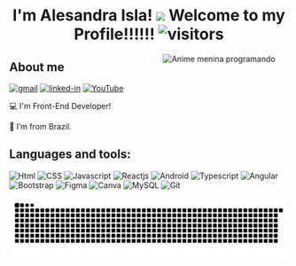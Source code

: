 <h1 align="center">
  I'm Alesandra Isla!  
	<img src="https://github.com/TheDudeThatCode/TheDudeThatCode/blob/master/Assets/happy.gif" width="29px">
	Welcome to my Profile!!!!!! 
	<img src="https://visitor-badge.laobi.icu/badge?page_id=alesandra-isla.alesandra-isla" 
	     alt="visitors">
</h1>

<img
	src="https://giffiles.alphacoders.com/121/12113.gif" alt="Anime menina programando"
	width="45%"
	align="right"
/>

## About me
[![gmail](https://img.shields.io/badge/Gmail-D14836?style=for-the-badge&logo=Gmail&logoColor=white)](mailto:alesandramempis@gmail.com)
[![linked-in](https://img.shields.io/badge/Linkedin-0077B5?style=for-the-badge&logo=LinkedIn&logoColor=white)](https://www.linkedin.com/in/alesandramempis)
[![YouTube](https://img.shields.io/badge/YouTube-%23FF0000.svg?style=for-the-badge&logo=YouTube&logoColor=white)](https://www.youtube.com/channel/UCFxLEUMzuO3bNGMMV35SRKw)
<br />


:computer: I'm Front-End Developer!

:house_with_garden: I’m from Brazil.


## Languages and tools:

<div>
	<img height="50" alt="Html" src="https://cdn.jsdelivr.net/gh/devicons/devicon/icons/html5/html5-original-wordmark.svg" />
	<img height="50"alt="CSS" src="https://cdn.jsdelivr.net/gh/devicons/devicon/icons/css3/css3-original-wordmark.svg" />
	<img height="50" alt="Javascript" src="https://cdn.jsdelivr.net/gh/devicons/devicon/icons/javascript/javascript-original.svg" />  
 	<img height="50" alt="Reactjs" src="https://cdn.jsdelivr.net/gh/devicons/devicon/icons/react/react-original-wordmark.svg" />
	<img height="50" alt="Android" src="https://cdn.jsdelivr.net/gh/devicons/devicon/icons/android/android-original-wordmark.svg" />  
	<img height="50" alt="Typescript" ** src="https://cdn.jsdelivr.net/gh/devicons/devicon/icons/typescript/typescript-original.svg" />  
  	<img height="50"alt="Angular" src="https://cdn.jsdelivr.net/gh/devicons/devicon/icons/angularjs/angularjs-plain-wordmark.svg" />
   	<img height="50"alt="Bootstrap" src="https://cdn.jsdelivr.net/gh/devicons/devicon/icons/bootstrap/bootstrap-original-wordmark.svg" />
        <img height="50"alt="Figma" src="https://cdn.jsdelivr.net/gh/devicons/devicon/icons/figma/figma-original.svg" />
        <img height="50"alt="Canva" src="https://cdn.jsdelivr.net/gh/devicons/devicon/icons/canva/canva-original.svg" />
        <img height="50"alt="MySQL" src="https://cdn.jsdelivr.net/gh/devicons/devicon/icons/mysql/mysql-original-wordmark.svg" />
        <img height="50"alt="Git"src="https://cdn.jsdelivr.net/gh/devicons/devicon/icons/git/git-original-wordmark.svg" />
</div>


![Snake animation](https://github.com/alesandraisla/alesandraisla/blob/output/github-contribution-grid-snake.svg)




